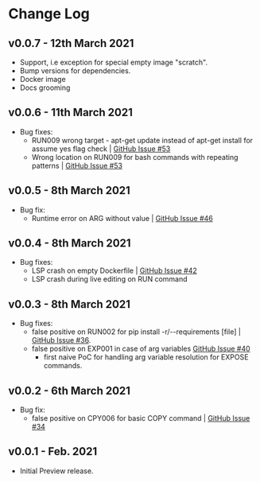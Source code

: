 # Change Log

## v0.0.7 - 12th March 2021

- Support, i.e exception for special empty image "scratch".
- Bump versions for dependencies.
- Docker image
- Docs grooming

## v0.0.6 - 11th March 2021

- Bug fixes:
  - RUN009 wrong target - apt-get update instead of apt-get install for assume yes flag check |
    [GitHub Issue #53](https://github.com/CreMindES/whalelint/issues/53)
  - Wrong location on RUN009 for bash commands with repeating patterns |
    [GitHub Issue #53](https://github.com/CreMindES/whalelint/issues/53)

## v0.0.5 - 8th March 2021

- Bug fix:
  - Runtime error on ARG without value | [GitHub Issue #46](https://github.com/CreMindES/whalelint/issues/46)

## v0.0.4 - 8th March 2021

- Bug fixes:
  - LSP crash on empty Dockerfile | [GitHub Issue #42](https://github.com/CreMindES/whalelint/issues/42)
  - LSP crash during live editing on RUN command

## v0.0.3 - 8th March 2021

- Bug fixes:
  - false positive on RUN002 for pip install -r/--requirements [file] | [GitHub Issue #36](https://github.com/CreMindES/whalelint/issues/36).
  - false positive on EXP001 in case of arg variables [GitHub Issue #40](https://github.com/CreMindES/whalelint/issues/40)
    - first naive PoC for handling arg variable resolution for EXPOSE commands.

## v0.0.2 - 6th March 2021

- Bug fix:
  - false positive on CPY006 for basic COPY command | [GitHub Issue #34](https://github.com/CreMindES/whalelint/issues/34)

## v0.0.1 - Feb. 2021

- Initial Preview release.